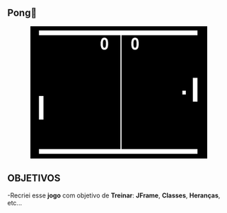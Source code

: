## Pong🏓

<p align="center"><img  width="400"  height="300"  src="https://github.com/FerreiraWalter/Pong-game/blob/main/img/PONG.png">
 
 ## OBJETIVOS
-Recriei esse **jogo** com objetivo de **Treinar**: **JFrame**, **Classes**, **Heranças**, etc...
